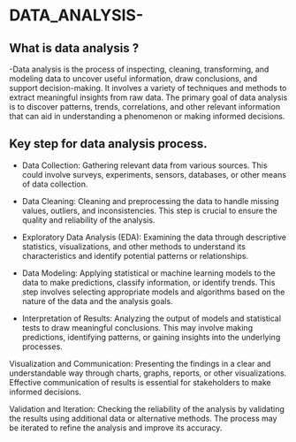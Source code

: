 # DATA_ANALYSIS-
## What is data analysis ?
-Data analysis is the process of inspecting, cleaning, transforming, and modeling data to uncover useful information, draw conclusions, and support decision-making. It involves a variety of techniques and methods to extract meaningful insights from raw data. The primary goal of data analysis is to discover patterns, trends, correlations, and other relevant information that can aid in understanding a phenomenon or making informed decisions.
## Key step for data analysis process.
* Data Collection: Gathering relevant data from various sources. This could involve surveys, experiments, sensors, databases, or other means of data collection.

* Data Cleaning: Cleaning and preprocessing the data to handle missing values, outliers, and inconsistencies. This step is crucial to ensure the quality and reliability of the analysis.

* Exploratory Data Analysis (EDA): Examining the data through descriptive statistics, visualizations, and other methods to understand its characteristics and identify potential patterns or relationships.

* Data Modeling: Applying statistical or machine learning models to the data to make predictions, classify information, or identify trends. This step involves selecting appropriate models and algorithms based on the nature of the data and the analysis goals.

* Interpretation of Results: Analyzing the output of models and statistical tests to draw meaningful conclusions. This may involve making predictions, identifying patterns, or gaining insights into the underlying processes.

Visualization and Communication: Presenting the findings in a clear and understandable way through charts, graphs, reports, or other visualizations. Effective communication of results is essential for stakeholders to make informed decisions.

Validation and Iteration: Checking the reliability of the analysis by validating the results using additional data or alternative methods. The process may be iterated to refine the analysis and improve its accuracy.
